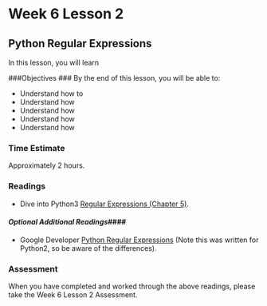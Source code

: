 # Week 6 Lesson 2 #
## Python Regular Expressions ##

In this lesson, you will learn 

###Objectives ###
By the end of this lesson, you will be able to:

- Understand how to 
- Understand how 
- Understand how 
- Understand how 
- Understand how 

### Time Estimate ###

Approximately 2 hours.

### Readings ####

- Dive into Python3 [Regular Expressions (Chapter 5)]().

#### *Optional Additional Readings*####

- Google Developer [Python Regular Expressions]()  (Note this was written for Python2, so be aware of the differences).


### Assessment ###

When you have completed and worked through the above readings, please take the Week 6 Lesson 2 Assessment.
